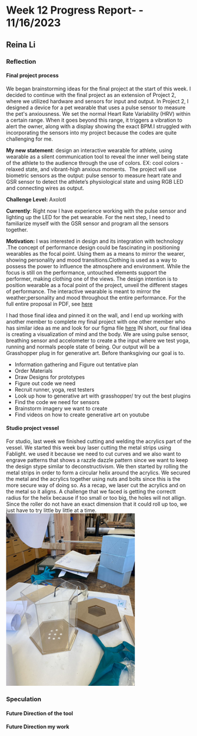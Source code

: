 # Week 12 Progress Report- - 11/16/2023

## Reina Li

### Reflection
#### Final project process
We began brainstorming ideas for the final project at the start of this week. I decided to continue with the final project as an extension of Project 2, where we utilized hardware and sensors for input and output. In Project 2, I designed a device for a pet wearable that uses a pulse sensor to measure the pet's anxiousness. We set the normal Heart Rate Variability (HRV) within a certain range. When it goes beyond this range, it triggers a vibration to alert the owner, along with a display showing the exact BPM.I struggled with incorporating the sensors into my project because the codes are quite challenging for me. 

**My new statement**: design an interactive wearable for athlete, using wearable as a silent communication tool to reveal the inner well being state of the athlete to the audience through the use of colors. EX: cool colors -relaxed state, and vibrant-high anxious moments. 
The project will use biometric sensors as the output: pulse sensor to measure heart rate and GSR sensor to detect the athlete’s physiological state and using RGB LED and connecting wires as output.

**Challenge Level:**  Axolotl

**Currently**: Right now I have experience working with the pulse sensor and lighting up the LED for the pet wearable. For the next step, I need to familiarize myself with the GSR sensor and program all the sensors together.

**Motivation:** I was interested in design and its integration with technology .The concept of performance design could be fascinating in positioning wearables as the focal point. Using them as a means to mirror the wearer, showing personality and mood transitions.Clothing is used as a way to possess the power to influence the atmosphere and environment. While the focus is still on the performance, untouched elements support the performer, making clothing one of the views. The design intention is to position wearable as a focal point of the project, unveil the different stages of performance. The interactive wearable is meant to mirror the weather;personality and mood throughout the entire performance. 
For the full entire proposal in PDF, see [here](https://acrobat.adobe.com/id/urn:aaid:sc:va6c2:02d7c7b1-ce7e-4911-b64c-549edd6b55bc)

I had those final idea and pinned it on the wall, and I end up working with another member to complete my final project with one other member who has similar idea as me and look for our figma file  [here](https://www.figma.com/file/J2jBCbJ9QOSmvltg3QdGd7/TDF-Final?type=whiteboard&node-id=0%3A1&t=GdCysFfVLdlop3HK-1)
IN short, our final idea is creating a visualization of mind and the body. We are using pulse sensor, breathing sensor and accelometer to create a the input where we test yoga, running and normals people state of being. Our output will be a Grasshopper plug in for generative art. Before thanksgiving our goal is to.
- Information gathering and Figure out tentative plan
- Order Materials
- Draw Designs for prototypes
- Figure out code we need
- Recruit runner, yoga, rest testers
- Look up how to generative art with grasshopper/ try out the best plugins
- Find the code we need for sensors
- Brainstorm imagery we want to create
- Find videos on how to create generative art on youtube

#### Studio project vessel
For studio, last week we finished cutting and welding the acrylics part of the vessel. We started this week buy laser cutting the metal strips using Fablight. we used it because we need to cut curves and we also want to engrave patterns that shows a razzle dazzle pattern since we want to keep the design stype similar to deconstructivism. 
We then started by rolling the metal strips in order to form a circular helix around the acrylics. We secured the metal and the acrylics together using nuts and bolts since this is the more secure way of doing so. As a recap, we laser cut the acrylics and on the metal so it aligns. A challenge that we faced is getting the correctt radius for the helix because if too small or too big, the holes will not allign. Since the roller do not have an exact dimension that it could roll up too, we just have to try little by little at a time. 
<img src="https://github.com/Berkeley-MDes/tdf-fa23-reinali/blob/main/weekly-reports/391164891889938354.jpg" alt="Alt Text" width="350"> 

### Speculation
#### Future Direction of the tool

#### Future Direction my work
